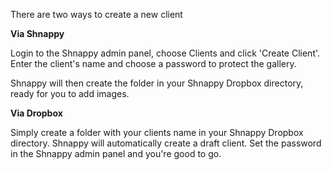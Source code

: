 There are two ways to create a new client

**Via Shnappy**

Login to the Shnappy admin panel, choose Clients and click 'Create Client'. Enter the client's name and choose a password
to protect the gallery.

Shnappy will then create the folder in your Shnappy Dropbox directory, ready for you to add images.

**Via Dropbox**

Simply create a folder with your clients name in your Shnappy Dropbox directory. Shnappy will automatically create a
draft client. Set the password in the Shnappy admin panel and you're good to go.
